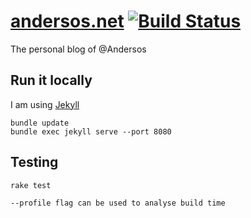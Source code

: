 # [andersos.net](http://andersos.net/) [![Build Status](https://travis-ci.org/Andersos/andersos.net.svg)](https://travis-ci.org/Andersos/andersos.net)

The personal blog of @Andersos 

## Run it locally

I am using [Jekyll](http://jekyllrb.com/)

```shell
bundle update
bundle exec jekyll serve --port 8080
```

## Testing
```shell
rake test

--profile flag can be used to analyse build time
```
